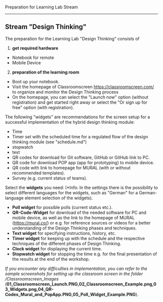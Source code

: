 Preparation for Learning Lab Stream

---
## Stream "Design Thinking"

The preparation for the Learning Lab "Design Thinking" consists of 

1. **get required hardware**  
	
 * Notebook for remote
 * Mobile Device
	
2. **preparation of the learning room**   

  * Boot up your notebook.
  * Visit the homepage of Classroomscreen https://classroomscreen.com/ to organize and monitor the Design Thinking process
  * On the homepage, you can select the "Launch now" option (without registration) and get started right away or select the "Or sign up for free" option (with registration). 

The following "widgets" are recommendations for the screen setup for a successful implementation of the hybrid design thinking module: 
- Time
- Timer set with the scheduled time for a regulated flow of the design thinking module (see "schedule.md")
- stopwatch 
- text
- QR codes for download for Git software, GitHub or GitHub link to PC.
- QR code for download POP app (app for prototyping) to mobile device.
- QR code with link to homepage for MURAL (with or without recommended templates).
- Survey (e.g. current status of teams).

Select the **widgets** you need: (*Info: In the settings there is the possibility to select different languages for the widgets, such as "German" for a German-language element selection of the widgets).
- **Poll widget** for possible polls (current status etc.).
- **QR-Code-Widget** for download of the needed software for PC and mobile device, as well as the link to the homepage of MURAL (https://mural.co/) or e.g. for reference sources or videos for a better understanding of the Design Thinking phases and techniques.
- **Text widget** for specifying instructions, history, etc.
- **Timer widget** for keeping up with the schedule and the respective techniques of the different phases of Design Thinking.
- **Clock widget** for displaying the current time.
- **Stopwatch widget** for stopping the time e.g. for the final presentation of the results at the end of the workshop.

*If you encounter any difficulties in implementation, you can refer to the sample screenshots for setting up the classroom screen in the folder /Classroomscreen_Images* (**01_Classroomscreen_Launch.PNG,02_Classroomscreen_Example.png,03_Widgets.png,04_QR-Codes_Mural_and_PopApp.PNG,05_Poll_Widget_Example.PNG**).
